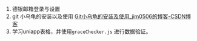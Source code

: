 1. 德银邮箱登录与设置
2.  git 小乌龟的安装以及使用
[Git小乌龟的安装及使用_jim0506的博客-CSDN博客](https://blog.csdn.net/u012841414/article/details/123393104)
3. 学习uniapp表格，并使用`graceChecker.js` 进行数据验证。